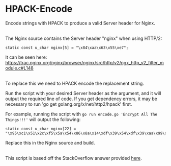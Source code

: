 # HPACK-Encode
Encode strings with HPACK to produce a valid Server header for Nginx.

<br/>
The Nginx source contains the Server header "nginx" when using HTTP/2:

    static const u_char nginx[5] = "\x84\xaa\x63\x55\xe7";

It can be seen here: https://trac.nginx.org/nginx/browser/nginx/src/http/v2/ngx_http_v2_filter_module.c#L148

<br/>
To replace this we need to HPACK encode the replacement string.

Run the script with your desired Server header as the argument, and it will output the required line of code.
If you get dependency errors, it may be necessary to run 'go get golang.org/x/net/http2/hpack' first.

For example, running the script with `go run encode.go 'Encrypt All The Things!!!'` will output the following:


    static const u_char nginx[22] = "\x95\xc1\x51\x2c\xf5\x5a\x54\x86\x8a\x14\xdf\x39\x54\xdf\x39\xaa\x99\x1f\xc7\xf1\xfc\x7f";
    
Replace this in the Nginx source and build.

<br/>
This script is based off the StackOverflow answer provided <a href="https://stackoverflow.com/questions/35655448/how-does-this-code-result-in-the-string-nginx/36890013#36890013">here</a>.
